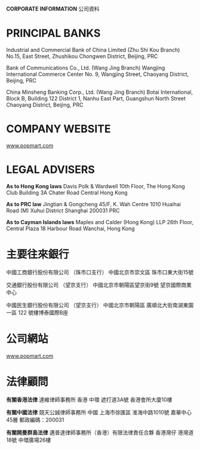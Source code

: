 **CORPORATE INFORMATION**
公司資料

# PRINCIPAL BANKS
Industrial and Commercial Bank of China Limited
(Zhu Shi Kou Branch)
No.15, East Street, Zhushikou
Chongwen District, Beijing, PRC

Bank of Communications Co., Ltd.
(Wang Jing Branch)
Wangjing International Commerce Center
No. 9, Wangjing Street, Chaoyang District, Beijing, PRC

China Minsheng Banking Corp., Ltd.
(Wang Jing Branch)
Botai International, Block B, Building 122
District 1, Nanhu East Part, Guangshun North Street
Chaoyang District, Beijing, PRC

# COMPANY WEBSITE
www.popmart.com

# LEGAL ADVISERS
**As to Hong Kong laws**
Davis Polk & Wardwell
10th Floor, The Hong Kong Club Building
3A Chater Road
Central
Hong Kong

**As to PRC law**
Jingtian & Gongcheng
45/F, K. Wah Centre
1010 Huaihai Road (M)
Xuhui District
Shanghai 200031
PRC

**As to Cayman Islands laws**
Maples and Calder (Hong Kong) LLP
26th Floor, Central Plaza
18 Harbour Road
Wanchai, Hong Kong

# 主要往來銀行
中國工商銀行股份有限公司
（珠市口支行）
中國北京市崇文區
珠市口東大街15號

交通銀行股份有限公司
（望京支行）
中國北京市朝陽區望京街9號
望京國際商業中心

中國民生銀行股份有限公司
（望京支行）
中國北京市朝陽區
廣順北大街南湖東園一區
122 號樓博泰國際B座

# 公司網站
www.popmart.com

# 法律顧問
**有關香港法律**
達維律師事務所
香港
中環
遮打道3A號
香港會所大廈10樓

**有關中國法律**
競天公誠律師事務所
中國
上海市徐匯區
淮海中路1010號
嘉華中心45層
郵政編碼：200031

**有關開曼群島法律**
邁普達律師事務所（香港）有限法律責任合夥
香港灣仔
港灣道18號
中環廣場26樓
